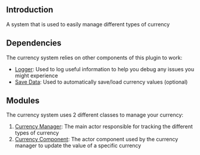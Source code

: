 ## Introduction
A system that is used to easily manage different types of currency

## Dependencies
The currency system relies on other components of this plugin to work:
<ul>
    <li><a href="../logger">Logger</a>: Used to log useful information to help you debug any issues you might experience</li>
    <li><a href="../savedata">Save Data</a>: Used to automatically save/load currency values (optional)</li>
</ul>

## Modules
The currency system uses 2 different classes to manage your currency:
<ol>
    <li><a href="../currencymanager">Currency Manager</a>: The main actor responsible for tracking the different types of currency</li>
    <li><a href="../currencycomponent">Currency Component</a>: The actor component used by the currency manager to update the value of a specific currency</li>
</ol>